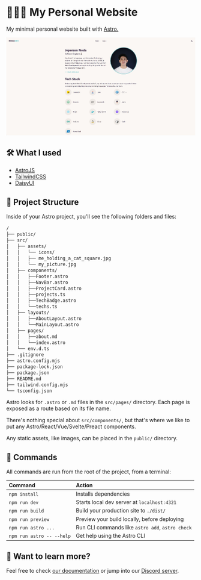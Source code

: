 # 👨🏻‍💻 My Personal Website

My minimal personal website built with [Astro.](https://astro.build/)

![screenshot](https://raw.githubusercontent.com/jepnoda/jepnoda.github.io/main/public/sc.png)

## 🛠️ What I used

- [AstroJS](https://astro.build/)
- [TailwindCSS](https://tailwindcss.com/)
- [DaisyUI](https://daisyui.com/)

## 🚀 Project Structure

Inside of your Astro project, you'll see the following folders and files:

```text
/
├── public/
├── src/
│   ├── assets/
│   │   └── icons/
│   │   ├── me_holding_a_cat_square.jpg
│   │   └── my_picture.jpg
│   ├── components/
│   │   ├──Footer.astro
│   │   ├──NavBar.astro
│   │   ├──ProjectCard.astro
│   │   ├──projects.ts
│   │   ├──TechBadge.astro
│   │   └──techs.ts
│   ├── layouts/
│   │   ├──AboutLayout.astro
│   │   └──MainLayout.astro
│   ├── pages/
│   │   ├──about.md
│   │   └──index.astro
│   └── env.d.ts
├── .gitignore
├── astro.config.mjs
├── package-lock.json
├── package.json
├── README.md
├── tailwind.config.mjs
└── tsconfig.json
```

Astro looks for `.astro` or `.md` files in the `src/pages/` directory. Each page is exposed as a route based on its file name.

There's nothing special about `src/components/`, but that's where we like to put any Astro/React/Vue/Svelte/Preact components.

Any static assets, like images, can be placed in the `public/` directory.

## 🧞 Commands

All commands are run from the root of the project, from a terminal:

| Command                   | Action                                           |
| :------------------------ | :----------------------------------------------- |
| `npm install`             | Installs dependencies                            |
| `npm run dev`             | Starts local dev server at `localhost:4321`      |
| `npm run build`           | Build your production site to `./dist/`          |
| `npm run preview`         | Preview your build locally, before deploying     |
| `npm run astro ...`       | Run CLI commands like `astro add`, `astro check` |
| `npm run astro -- --help` | Get help using the Astro CLI                     |

## 👀 Want to learn more?

Feel free to check [our documentation](https://docs.astro.build) or jump into our [Discord server](https://astro.build/chat).
